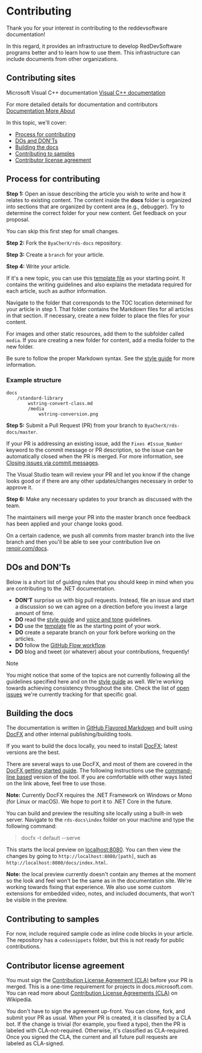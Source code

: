 # Contributing

Thank you for your interest in contributing to the reddevsoftware documentation!

In this regard, it provides an infrastructure to develop RedDevSoftware programs better and to learn how to use them. This infrastructure can include documents from other organizations.

## Contributing sites

Microsoft Visual C++ documentation [Visual C++ documentation](https://docs.microsoft.com/cpp)

For more detailed details for documentation and contributors [Documentation More About](../docs/reddevsoftware/Contributing/contributing.md)


In this topic, we'll cover:

- [Process for contributing](#process-for-contributing)
- [DOs and DON'Ts](#dos-and-donts)
- [Building the docs](#building-the-docs)
- [Contributing to samples](#contributing-to-samples)
- [Contributor license agreement](#contributor-license-agreement)

## Process for contributing

**Step 1:** Open an issue describing the article you wish to write and how it relates to existing content.
The content inside the **docs** folder is organized into sections that are organized by content area (e.g., debugger). Try to determine the correct folder for your new content. Get feedback on your proposal.

You can skip this first step for small changes.

**Step 2:** Fork the `ByaCherX/rds-docs` repository.

**Step 3:** Create a `branch` for your article.

**Step 4:** Write your article.

If it's a new topic, you can use this [template file](./styleguide/template.md) as your starting point. It contains the writing guidelines and also explains the metadata required for each article, such as author information.

Navigate to the folder that corresponds to the TOC location determined for your article in step 1.
That folder contains the Markdown files for all articles in that section. If necessary, create a new folder to place the files for your content.

For images and other static resources, add them to the subfolder called `media`. If you are creating a new folder for content, add a media folder to the new folder.

Be sure to follow the proper Markdown syntax. See the [style guide](./styleguide/template.md) for more information.

### Example structure

```
docs
    /standard-library
        wstring-convert-class.md
        /media
            wstring-conversion.png
```

**Step 5:** Submit a Pull Request (PR) from your branch to `ByaCherX/rds-docs/master`.

If your PR is addressing an existing issue, add the `Fixes #Issue_Number` keyword to the commit message or PR description, so the issue can be automatically closed when the PR is merged. For more information, see [Closing issues via commit messages](https://help.github.com/articles/closing-issues-via-commit-messages/).

The Visual Studio team will review your PR and let you know if the change looks good or if there are any other updates/changes necessary in order to approve it.

**Step 6:** Make any necessary updates to your branch as discussed with the team.

The maintainers will merge your PR into the master branch once feedback has been applied and your change looks good.

On a certain cadence, we push all commits from master branch into the live branch and then you'll be able to see your contribution live on [renoir.com/docs](https://renoir.com/docs).

## DOs and DON'Ts

Below is a short list of guiding rules that you should keep in mind when you are contributing to the .NET documentation.

- **DON'T** surprise us with big pull requests. Instead, file an issue and start a discussion so we can agree on a direction before you invest a large amount of time.
- **DO** read the [style guide](./styleguide/template.md) and [voice and tone](./styleguide/voice-tone.md) guidelines.
- **DO** use the [template](./styleguide/template.md) file as the starting point of your work.
- **DO** create a separate branch on your fork before working on the articles.
- **DO** follow the [GitHub Flow workflow](https://guides.github.com/introduction/flow/).
- **DO** blog and tweet (or whatever) about your contributions, frequently!

> [!NOTE]
> You might notice that some of the topics are not currently following all the guidelines specified here and on the [style guide](./styleguide/template.md) as well. We're working towards achieving consistency throughout the site. Check the list of [open issues](https://github.com/ByaCher/rds-docs/?) we're currently tracking for that specific goal.

## Building the docs

The documentation is written in [GitHub Flavored Markdown](https://help.github.com/categories/writing-on-github/) and built using [DocFX](https://dotnet.github.io/docfx/) and other internal publishing/building tools.

If you want to build the docs locally, you need to install [DocFX](https://dotnet.github.io/docfx/); latest versions are the best.

There are several ways to use DocFX, and most of them are covered in the [DocFX getting started guide](https://dotnet.github.io/docfx/tutorial/docfx_getting_started.html). The following instructions use the [command-line based](https://dotnet.github.io/docfx/tutorial/docfx_getting_started.html#2-use-docfx-as-a-command-line-tool) version of the tool. If you are comfortable with other ways listed on the link above, feel free to use those.

**Note:** Currently DocFX requires the .NET Framework on Windows or Mono (for Linux or macOS). We hope to port it to .NET Core in the future.

You can build and preview the resulting site locally using a built-in web server. Navigate to the `rds-docs\index` folder on your machine and type the following command:

> docfx -t default --serve

This starts the local preview on [localhost:8080](http://localhost:8080). You can then view the changes by going to `http://localhost:8080/[path]`, such as `http://localhost:8080/docs/index.html`.

**Note:** the local preview currently doesn't contain any themes at the moment so the look and feel won't be the same as in the documentation site. We're working towards fixing that experience. We also use some custom extensions for embedded video, notes, and included documents, that won't be visible in the preview.

## Contributing to samples

For now, include required sample code as inline code blocks in your article. The repository has a `codesnippets` folder, but this is not ready for public contributions.

## Contributor license agreement

You must sign the [Contribution License Agreement (CLA)](LICENSE) before your PR is merged. This is a one-time requirement for projects in docs.microsoft.com. You can read more about [Contribution License Agreements (CLA)](https://en.wikipedia.org/wiki/Contributor_License_Agreement) on Wikipedia.

You don't have to sign the agreement up-front. You can clone, fork, and submit your PR as usual. When your PR is created, it is classified by a CLA bot. If the change is trivial (for example, you fixed a typo), then the PR is labeled with CLA-not-required. Otherwise, it's classified as CLA-required. Once you signed the CLA, the current and all future pull requests are labeled as CLA-signed.
